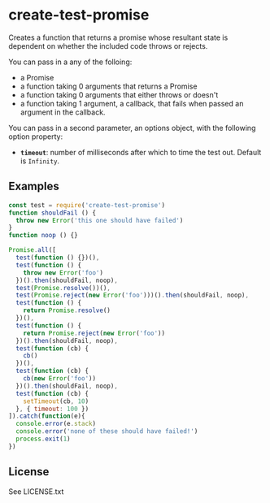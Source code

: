# create-test-promise

Creates a function that returns a promise whose resultant state is dependent on
whether the included code throws or rejects.

You can pass in a any of the folloing:

* a Promise
* a function taking 0 arguments that returns a Promise
* a function taking 0 arguments that either throws or doesn't
* a function taking 1 argument, a callback, that fails when passed an argument
in the callback.

You can pass in a second parameter, an options object, with the following option
property:

* **`timeout`**: number of milliseconds after which to time the test out.
  Default is `Infinity`.

## Examples

```js
const test = require('create-test-promise')
function shouldFail () {
  throw new Error('this one should have failed')
}
function noop () {}

Promise.all([
  test(function () {})(),
  test(function () {
    throw new Error('foo')
  })().then(shouldFail, noop),
  test(Promise.resolve())(),
  test(Promise.reject(new Error('foo')))().then(shouldFail, noop),
  test(function () {
    return Promise.resolve()
  })(),
  test(function () {
    return Promise.reject(new Error('foo'))
  })().then(shouldFail, noop),
  test(function (cb) {
    cb()
  })(),
  test(function (cb) {
    cb(new Error('foo'))
  })().then(shouldFail, noop),
  test(function (cb) {
    setTimeout(cb, 10)  
  }, { timeout: 100 })
]).catch(function(e){
  console.error(e.stack)
  console.error('none of these should have failed!')
  process.exit(1)
})
```

## License

See LICENSE.txt
